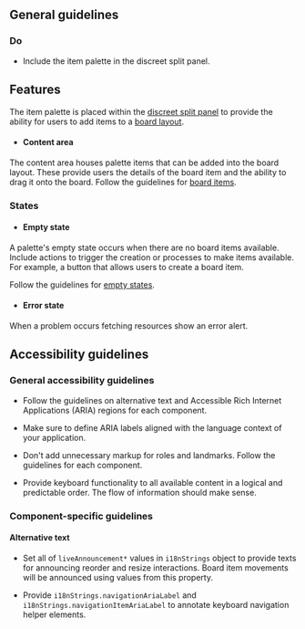 ## General guidelines

### Do

  * Include the item palette in the discreet split panel.



## Features

The item palette is placed within the [discreet split panel](/components/split-panel/?tabId=usage#features) to provide the ability for users to add items to a [board layout](/components/board/).

  * #### Content area

The content area houses palette items that can be added into the board layout. These provide users the details of the board item and the ability to drag it onto the board. Follow the guidelines for [board items](/components/board-item/).




### States

  * #### Empty state

A palette's empty state occurs when there are no board items available. Include actions to trigger the creation or processes to make items available. For example, a button that allows users to create a board item.  
  
Follow the guidelines for [empty states](/patterns/general/empty-states/).  


  * #### Error state

When a problem occurs fetching resources show an error alert.




## Accessibility guidelines

### General accessibility guidelines

  * Follow the guidelines on alternative text and Accessible Rich Internet Applications (ARIA) regions for each component.

  * Make sure to define ARIA labels aligned with the language context of your application.

  * Don't add unnecessary markup for roles and landmarks. Follow the guidelines for each component.

  * Provide keyboard functionality to all available content in a logical and predictable order. The flow of information should make sense.




### Component-specific guidelines

#### Alternative text

  * Set all of `liveAnnouncement*` values in `i18nStrings` object to provide texts for announcing reorder and resize interactions. Board item movements will be announced using values from this property.

  * Provide `i18nStrings.navigationAriaLabel` and `i18nStrings.navigationItemAriaLabel` to annotate keyboard navigation helper elements.



